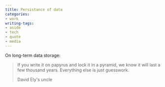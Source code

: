 ```yaml
---
title: Persistance of data
categories:
- work
writing-tags:
- aside
- tech
- quote
- media
---
```


On long-term data storage:

> If you write it on papyrus and lock it in a pyramid, we know it will last a few thousand years. Everything else is just guesswork.
> <footer>David Ely's uncle</footer>
